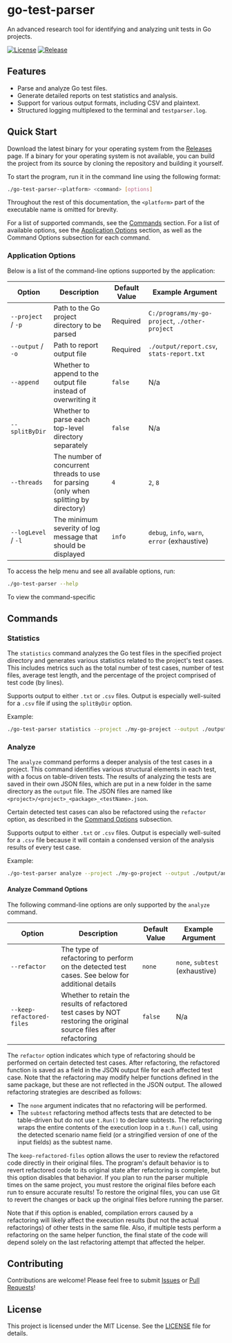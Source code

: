 # go-test-parser

An advanced research tool for identifying and analyzing unit tests in Go projects.

[![License](https://img.shields.io/github/license/maxgreen01/go-test-parser)](LICENSE)
[![Release](https://img.shields.io/github/v/release/maxgreen01/go-test-parser)](https://github.com/maxgreen01/go-test-parser/releases)

## Features

- Parse and analyze Go test files.
- Generate detailed reports on test statistics and analysis.
- Support for various output formats, including CSV and plaintext.
- Structured logging multiplexed to the terminal and `testparser.log`.

## Quick Start

Download the latest binary for your operating system from the [Releases](https://github.com/maxgreen01/go-test-parser/releases) page. If a binary for your operating system is not available, you can build the project from its source by cloning the repository and building it yourself.

To start the program, run it in the command line using the following format:

```bash
./go-test-parser-<platform> <command> [options]
```

Throughout the rest of this documentation, the `<platform>` part of the executable name is omitted for brevity.

For a list of supported commands, see the [Commands](#commands) section. For a list of available options, see the [Application Options](#application-options) section, as well as the Command Options subsection for each command.

### Application Options

Below is a list of the command-line options supported by the application:

| Option              | Description                                                                            | Default Value | Example Argument                               |
| ------------------- | -------------------------------------------------------------------------------------- | ------------- | ---------------------------------------------- |
| `--project` / `-p`  | Path to the Go project directory to be parsed                                          | Required      | `C:/programs/my-go-project`, `./other-project` |
| `--output` / `-o`   | Path to report output file                                                             | Required      | `./output/report.csv`, `stats-report.txt`      |
| `--append`          | Whether to append to the output file instead of overwriting it                         | `false`       | N/a                                            |
| `--splitByDir`      | Whether to parse each top-level directory separately                                   | `false`       | N/a                                            |
| `--threads`         | The number of concurrent threads to use for parsing (only when splitting by directory) | `4`           | `2`, `8`                                       |
| `--logLevel` / `-l` | The minimum severity of log message that should be displayed                           | `info`        | `debug`, `info`, `warn`, `error` (exhaustive)  |

To access the help menu and see all available options, run:

```bash
./go-test-parser --help
```

To view the command-specific

## Commands

### Statistics

The `statistics` command analyzes the Go test files in the specified project directory and generates various statistics related to the project's test cases. This includes metrics such as the total number of test cases, number of test files, average test length, and the percentage of the project comprised of test code (by lines).

Supports output to either `.txt` or `.csv` files. Output is especially well-suited for a `.csv` file if using the `splitByDir` option.

Example:

```bash
./go-test-parser statistics --project ./my-go-project --output ./output/statistics-report.csv
```

### Analyze

The `analyze` command performs a deeper analysis of the test cases in a project. This command identifies various structural elements in each test, with a focus on table-driven tests. The results of analyzing the tests are saved in their own JSON files, which are put in a new folder in the same directory as the `output` file. The JSON files are named like `<project>/<project>_<package>_<testName>.json`.

Certain detected test cases can also be refactored using the `refactor` option, as described in the [Command Options](#analyze-command-options) subsection.

Supports output to either `.txt` or `.csv` files. Output is especially well-suited for a `.csv` file because it will contain a condensed version of the analysis results of every test case.

Example:

```bash
./go-test-parser analyze --project ./my-go-project --output ./output/analyze-report.csv
```

#### Analyze Command Options

The following command-line options are only supported by the `analyze` command.

| Option                    | Description                                                                                     | Default Value | Example Argument               |
| ------------------------- | ----------------------------------------------------------------------------------------------- | ------------- | ------------------------------ |
| `--refactor`              | The type of refactoring to perform on the detected test cases. See below for additional details | `none`        | `none`, `subtest` (exhaustive) |
| `--keep-refactored-files` | Whether to retain the results of refactored test cases by NOT restoring the original source files after refactoring | `false`       | N/a                            |

The `refactor` option indicates which type of refactoring should be performed on certain detected test cases. After refactoring, the refactored function is saved as a field in the JSON output file for each affected test case. Note that the refactoring may modify helper functions defined in the same package, but these are not reflected in the JSON output. The allowed refactoring strategies are described as follows:

- The `none` argument indicates that no refactoring will be performed.
- The `subtest` refactoring method affects tests that are detected to be table-driven but do not use `t.Run()` to declare subtests. The refactoring wraps the entire contents of the execution loop in a `t.Run()` call, using the detected scenario name field (or a stringified version of one of the input fields) as the subtest name.

The `keep-refactored-files` option allows the user to review the refactored code directly in their original files. The program's default behavior is to revert refactored code to its original state after refactoring is complete, but this option disables that behavior. If you plan to run the parser multiple times on the same project, you must restore the original files before each run to ensure accurate results! To restore the original files, you can use Git to revert the changes or back up the original files before running the parser.

Note that if this option is enabled, compilation errors caused by a refactoring will likely affect the execution results (but not the actual refactorings) of other tests in the same file. Also, if multiple tests perform a refactoring on the same helper function, the final state of the code will depend solely on the last refactoring attempt that affected the helper.

## Contributing

Contributions are welcome! Please feel free to submit [Issues](https://github.com/maxgreen01/go-test-parser/issues) or [Pull Requests](https://github.com/maxgreen01/go-test-parser/issues)!

## License

This project is licensed under the MIT License. See the [LICENSE](https://github.com/maxgreen01/go-test-parser/blob/main/LICENSE) file for details.
